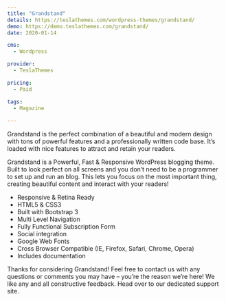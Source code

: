 ```yaml
---
title: "Grandstand"
details: https://teslathemes.com/wordpress-themes/grandstand/
demo: https://demo.teslathemes.com/grandstand/
date: 2020-01-14

cms: 
  - Wordpress

provider: 
  - TeslaThemes

pricing:
  - Paid

tags:
  - Magazine
  
---
```


Grandstand is the perfect combination of a beautiful and modern design with tons of powerful features and a professionally written code base. It’s loaded with nice features to attract and retain your readers.

Grandstand is a Powerful, Fast & Responsive WordPress blogging theme. Built to look perfect on all screens and you don’t need to be a programmer to set up and run an blog. This lets you focus on the most important thing, creating beautiful content and interact with your readers!

- Responsive & Retina Ready
- HTML5 & CSS3
- Built with Bootstrap 3
- Multi Level Navigation
- Fully Functional Subscription Form
- Social integration
- Google Web Fonts
- Cross Browser Compatible (IE, Firefox, Safari, Chrome, Opera)
- Includes documentation

Thanks for considering Grandstand! Feel free to contact us with any questions or comments you may have – you’re the reason we’re here! We like any and all constructive feedback. Head over to our dedicated support site.
